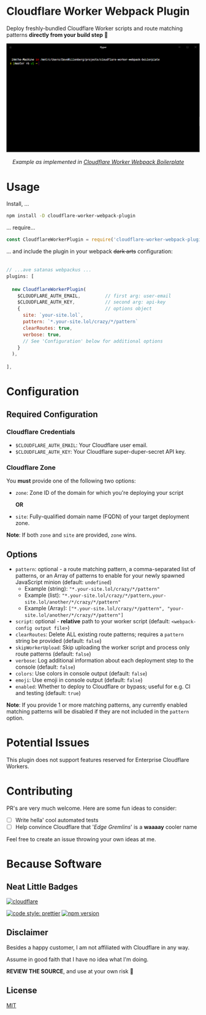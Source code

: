 # Cloudflare Worker Webpack Plugin

Deploy freshly-bundled Cloudflare Worker scripts and route matching patterns **directly from your build step** 🚀

![Example use in Cloudflare Worker Webpack Boilerplate](.github/cf-worker-webpack-boilerplate-deploy.gif?raw=true)

&nbsp;&nbsp;&nbsp;&nbsp;_Example as implemented in [Cloudflare Worker Webpack Boilerplate](https://github.com/detroitenglish/cloudflare-worker-webpack-boilerplate)_

# Usage

Install, ...
````bash
npm install -D cloudflare-worker-webpack-plugin
````

... require...

````javascript
const CloudflareWorkerPlugin = require('cloudflare-worker-webpack-plugin');
````

... and include the plugin in your webpack ~~dark arts~~ configuration:

````javascript

// ...ave satanas webpackus ...
plugins: [

  new CloudflareWorkerPlugin(
    $CLOUDFLARE_AUTH_EMAIL,         // first arg: user-email
    $CLOUDFLARE_AUTH_KEY,           // second arg: api-key
    {                               // options object
      site: `your-site.lol`,
      pattern: `*.your-site.lol/crazy/*/pattern`
      clearRoutes: true,
      verbose: true,
      // See 'Configuration' below for additional options
    }
  ),

],

````

# Configuration

## Required Configuration

### Cloudflare Credentials

* `$CLOUDFLARE_AUTH_EMAIL`: Your Cloudflare user email.
* `$CLOUDFLARE_AUTH_KEY`: Your Cloudflare super-duper-secret API key.

### Cloudflare Zone

You **must** provide one of the following two options:

* `zone`: Zone ID of the domain for which you're deploying your script

  **OR**

* `site`: Fully-qualified domain name (FQDN) of your target deployment zone.

**Note**: If both `zone` and `site` are provided, `zone` wins.

## Options

* `pattern`: optional - a route matching pattern, a comma-separated list of patterns, or an Array of patterns to enable for your newly spawned JavaScript minion (default: `undefined`)
  - Example (string): `"*.your-site.lol/crazy/*/pattern"`
  - Example (list): `"*.your-site.lol/crazy/*/pattern,your-site.lol/another/*/crazy/*/pattern"`
  - Example (Array): `["*.your-site.lol/crazy/*/pattern", "your-site.lol/another/*/crazy/*/pattern"]`
* `script`: optional - **relative** path to your worker script (default: `<webpack-config output file>`)
* `clearRoutes`: Delete ALL existing route patterns; requires a `pattern` string be provided (default: `false`)
* `skipWorkerUpload`: Skip uploading the worker script and process only route patterns (default: `false`)
* `verbose`: Log additional information about each deployment step to the console (default: `false`)
* `colors`: Use colors in console output (default: `false`)
* `emoji`: Use emoji in console output (default: `false`)
* `enabled`: Whether to deploy to Cloudflare or bypass; useful for e.g. CI and testing (default: `true`)

**Note**: If you provide 1 or more matching patterns, any currently enabled matching patterns will be disabled if they are not included in the `pattern` option.


# Potential Issues

This plugin does not support features reserved for Enterprise Cloudflare Workers.


# Contributing

PR's are very much welcome. Here are some fun ideas to consider:

- [ ] Write hella' cool automated tests
- [ ] Help convince Cloudflare that '_Edge Gremlins_' is a **waaaay** cooler name

Feel free to create an issue throwing your own ideas at me.

# Because Software

## Neat Little Badges
[![cloudflare](https://www.cloudflare.com/media/images/web-badges/cf-web-badges-g-gray.png)](https://developers.cloudflare.com/workers/)


[![code style: prettier](https://img.shields.io/badge/code_style-prettier-ff69b4.svg?style=flat-square)](https://github.com/prettier/prettier) [![npm version](https://badge.fury.io/js/cloudflare-worker-webpack-plugin.svg)](https://badge.fury.io/js/cloudflare-worker-webpack-plugin)


## Disclaimer
Besides a happy customer, I am not affiliated with Cloudflare in any way.

Assume in good faith that I have no idea what I'm doing.

**REVIEW THE SOURCE**, and use at your own risk 🙈

## License
[MIT](./LICENSE)
